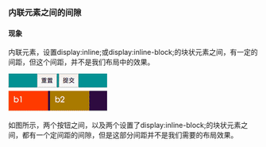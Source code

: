 ### 内联元素之间的间隙

#### 现象

内联元素，设置display:inline;或display:inline-block;的块状元素之间，有一定的间距，但这个间距，并不是我们布局中的效果。

![](images/img1.png)

如图所示，两个按钮之间，以及两个设置了display:inline-block;的块状元素之间，都有一个定间距的间隙，但是这部分间距并不是我们需要的布局效果。